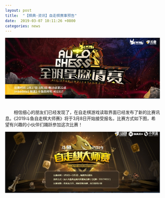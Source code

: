 ```yaml
---
layout: post
title:  "【棋典·资讯】自走棋赛事预告"
date:  2019-03-07 10:11:26 +0800
categories: news
---
```

<center><img src="/images/2019-02-28-16-08-46.jpg"></center> 
<br/>

&emsp;&emsp;相信细心的朋友们已经发现了，在自走棋游戏读取界面已经发布了新的比赛讯息。《2019斗鱼自走棋大师赛》将于3月8日开始接受报名，比赛方式如下图，希望有兴趣的小伙伴们踊跃参加这次比赛！  

![](/images/2019-03-10-21-57-26.jpg)